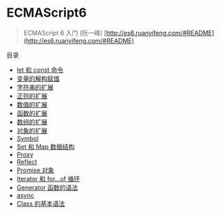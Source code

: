 # ECMAScript6

> ECMAScript 6 入门 (阮一峰) [http://es6.ruanyifeng.com/#README](http://es6.ruanyifeng.com/#README)

目录

- [let 和 const 命令](let_const.md)
- [变量的解构赋值](destructuring.md)
- [字符串的扩展](String.md)
- [正则的扩展](RegExp.md)
- [数值的扩展](Number_Math.md)
- [函数的扩展](Function.md)
- [数组的扩展](Array.md)
- [对象的扩展](Object.md)
- [Symbol](Symbol.md)
- [Set 和 Map 数据结构](Set和Map数据结构.md)
- [Proxy](Proxy.md)
- [Reflect](Reflect.md)
- [Promise 对象](Promise.md)
- [Iterator 和 for...of 循环](Iterator.md)
- [Generator 函数的语法](Generator.md)
- [async](async.md)
- [Class 的基本语法](Class.md)